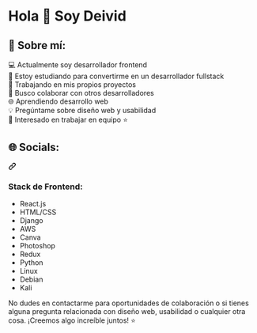 <h1>Hola 👋 Soy Deivid</h1>
<h2>💫 Sobre mí:</h2>
<p>
  💻 Actualmente soy desarrollador frontend<br>
  🌱 Estoy estudiando para convertirme en un desarrollador fullstack<br>
  🔭 Trabajando en mis propios proyectos<br>
  👯 Busco colaborar con otros desarrolladores<br>
  🌐 Aprendiendo desarrollo web<br>
  💡 Pregúntame sobre diseño web y usabilidad<br>
  🌟 Interesado en trabajar en equipo ⭐<br>
</p>

<div class="markdown-heading" dir="auto"><h2 class="heading-element" dir="auto">🌐 Socials:</h2><a id="user-content--socials" class="anchor" aria-label="Permalink: 🌐 Socials:" href="#-socials"><svg class="octicon octicon-link" viewBox="0 0 16 16" version="1.1" width="16" height="16" aria-hidden="true"><path d="m7.775 3.275 1.25-1.25a3.5 3.5 0 1 1 4.95 4.95l-2.5 2.5a3.5 3.5 0 0 1-4.95 0 .751.751 0 0 1 .018-1.042.751.751 0 0 1 1.042-.018 1.998 1.998 0 0 0 2.83 0l2.5-2.5a2.002 2.002 0 0 0-2.83-2.83l-1.25 1.25a.751.751 0 0 1-1.042-.018.751.751 0 0 1-.018-1.042Zm-4.69 9.64a1.998 1.998 0 0 0 2.83 0l1.25-1.25a.751.751 0 0 1 1.042.018.751.751 0 0 1 .018 1.042l-1.25 1.25a3.5 3.5 0 1 1-4.95-4.95l2.5-2.5a3.5 3.5 0 0 1 4.95 0 .751.751 0 0 1-.018 1.042.751.751 0 0 1-1.042.018 1.998 1.998 0 0 0-2.83 0l-2.5 2.5a1.998 1.998 0 0 0 0 2.83Z"></path></svg></a></div>


<h3>Stack de Frontend:</h3>
<ul>
  <li>React.js</li>
  <li>HTML/CSS</li>
  <li>Django</li>
  <li>AWS</li>
  <li>Canva</li>
  <li>Photoshop</li>
  <li>Redux</li>
  <li>Python</li>
  <li>Linux</li>
  <li>Debian</li>
  <li>Kali</li>
</ul>

<p>
  No dudes en contactarme para oportunidades de colaboración o si tienes alguna pregunta relacionada con diseño web, usabilidad o cualquier otra cosa. ¡Creemos algo increíble juntos! ⭐
</p>
